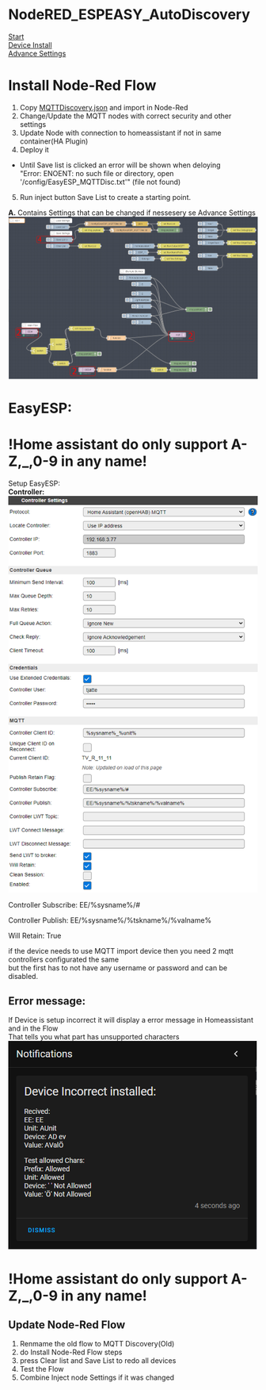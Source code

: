 # NodeRED_ESPEASY_AutoDiscovery
[Start](README.md)  
[Device Install](Devices.md)  
[Advance Settings](Advance.md)  

# Install Node-Red Flow  
1. Copy [MQTTDiscovery.json](MQTTDiscovery.json) and import in Node-Red
2. Change/Update the MQTT nodes with correct security and other settings
3. Update Node with connection to homeassistant if not in same container(HA Plugin)
4. Deploy it
* Until Save list is clicked an error will be shown when deloying  
 "Error: ENOENT: no such file or directory, open '/config/EasyESP_MQTTDisc.txt'" (file not found)
5. Run inject button Save List to create a starting point.    

**A.** Contains Settings that can be changed if nessesery se Advance Settings
![NodeRed Flow](PNG/Flow_Node-Red_Install.PNG)

# EasyESP: 
# !Home assistant do only support A-Z,_,0-9 in any name!  
Setup EasyESP:  
**Controller:**  
![EasyEsp Controller](PNG/Controller.PNG)

Controller Subscribe: EE/%sysname%/#

Controller Publish: EE/%sysname%/%tskname%/%valname%

Will Retain: True  

if the device needs to use MQTT import device then you need 2 mqtt controllers configurated the same  
but the first has to not have any username or password and can be disabled.  

## Error message:
If Device is setup incorrect it will display a error message in Homeassistant and in the Flow  
That tells you what part has unsupported characters  
![HA Notice](PNG/ErrorNotice.png)  
# !Home assistant do only support A-Z,_,0-9 in any name!  

## Update Node-Red Flow
1. Renmame the old flow to MQTT Discovery(Old)
2. do Install Node-Red Flow steps
3. press Clear list and Save List to redo all devices
4. Test the Flow 
5. Combine Inject node Settings if it was changed
